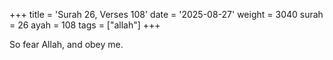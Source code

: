 +++
title = 'Surah 26, Verses 108'
date = '2025-08-27'
weight = 3040
surah = 26
ayah = 108
tags = ["allah"]
+++

So fear Allah, and obey me.
